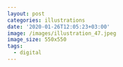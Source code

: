 ```yaml
---
layout: post
categories: illustrations
date: '2020-01-26T12:05:23+03:00'
image: /images/illustration_47.jpeg
image_size: 550x550
tags:
  - digital
---
```

